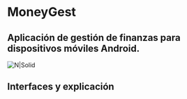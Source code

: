 # MoneyGest
## Aplicación de gestión de finanzas para dispositivos móviles Android.
![N|Solid](https://user-images.githubusercontent.com/49002900/140368276-9fe0901b-b281-4844-bcd2-6150e18e4d74.png)

## Interfaces y explicación
